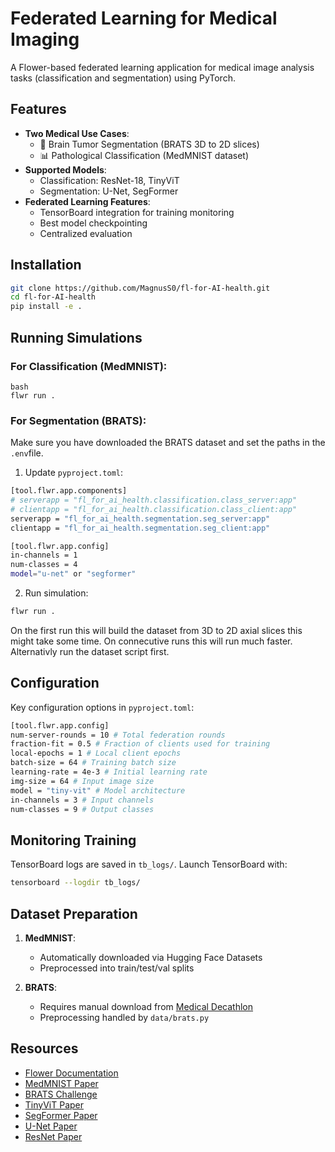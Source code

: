# Federated Learning for Medical Imaging

A Flower-based federated learning application for medical image analysis tasks (classification and segmentation) using PyTorch.

## Features

- **Two Medical Use Cases**:
  - 🧠 Brain Tumor Segmentation (BRATS 3D to 2D slices)
  - 📊 Pathological Classification (MedMNIST dataset)
- **Supported Models**:
  - Classification: ResNet-18, TinyViT
  - Segmentation: U-Net, SegFormer
- **Federated Learning Features**:
  - TensorBoard integration for training monitoring
  - Best model checkpointing
  - Centralized evaluation


## Installation
```bash
git clone https://github.com/MagnusS0/fl-for-AI-health.git
cd fl-for-AI-health
pip install -e .
```

## Running Simulations

### For Classification (MedMNIST):
```
bash
flwr run .
```

### For Segmentation (BRATS):

Make sure you have downloaded the BRATS dataset and set the paths in the `.env`file.

1. Update `pyproject.toml`:

```bash
[tool.flwr.app.components]
# serverapp = "fl_for_ai_health.classification.class_server:app"
# clientapp = "fl_for_ai_health.classification.class_client:app"
serverapp = "fl_for_ai_health.segmentation.seg_server:app"
clientapp = "fl_for_ai_health.segmentation.seg_client:app"

[tool.flwr.app.config]
in-channels = 1
num-classes = 4
model="u-net" or "segformer"
```

2. Run simulation:
```bash
flwr run .
```

On the first run this will build the dataset from 3D to 2D axial slices this might take some time.
On connecutive runs this will run much faster. Alternativly run the dataset script first.

## Configuration

Key configuration options in `pyproject.toml`:

```bash
[tool.flwr.app.config]
num-server-rounds = 10 # Total federation rounds
fraction-fit = 0.5 # Fraction of clients used for training
local-epochs = 1 # Local client epochs
batch-size = 64 # Training batch size
learning-rate = 4e-3 # Initial learning rate
img-size = 64 # Input image size
model = "tiny-vit" # Model architecture
in-channels = 3 # Input channels
num-classes = 9 # Output classes
```

## Monitoring Training

TensorBoard logs are saved in `tb_logs/`. Launch TensorBoard with:
```bash
tensorboard --logdir tb_logs/
```

## Dataset Preparation

1. **MedMNIST**:
   - Automatically downloaded via Hugging Face Datasets
   - Preprocessed into train/test/val splits

2. **BRATS**:
   - Requires manual download from [Medical Decathlon](http://medicaldecathlon.com/)
   - Preprocessing handled by `data/brats.py`

## Resources

- [Flower Documentation](https://flower.ai/docs/)
- [MedMNIST Paper](https://medmnist.com/)
- [BRATS Challenge](https://www.med.upenn.edu/cbica/brats/)
- [TinyViT Paper](https://arxiv.org/abs/2207.10666)
- [SegFormer Paper](https://arxiv.org/abs/2105.15203)
- [U-Net Paper](https://arxiv.org/abs/1505.04597)
- [ResNet Paper](https://arxiv.org/abs/1512.03385)
